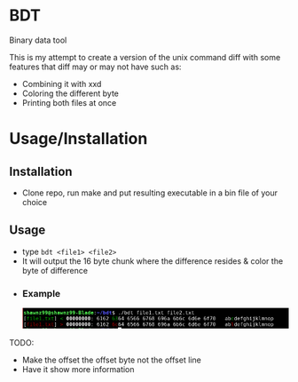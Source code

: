 # BDT
Binary data tool

This is my attempt to create a version of the unix command diff
with some features that diff may or may not have such as: 
  - Combining it with xxd
  - Coloring the different byte
  - Printing both files at once

# Usage/Installation

## Installation
  - Clone repo, run make and put resulting executable in a bin file of your choice

## Usage
  - type `bdt <file1> <file2>`
  - It will output the 16 byte chunk where the difference resides & color the byte of difference
  - ### Example
    ![bdt_example.png](/images/bdt_example.png)
  
TODO:
  - Make the offset the offset byte not the offset line
  - Have it show more information
